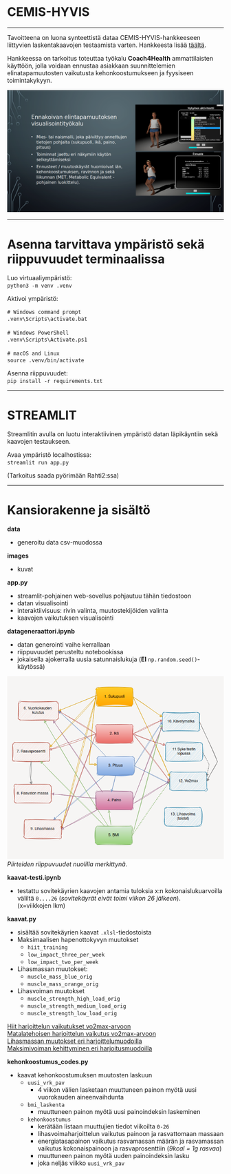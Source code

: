 # CEMIS-HYVIS
----

Tavoitteena on luona synteettistä dataa CEMIS-HYVIS-hankkeeseen liittyvien laskentakaavojen testaamista varten. Hankkeesta lisää [täältä](https://www.cemis.fi/ennakoi-innovoi-mittaa-ja-analysoi-hyvinvointia-elintapojen-muutoksesta-ymparistosta-ja-turvallisista-tuotteista-hyvis/).

Hankkeessa on tarkoitus toteuttaa työkalu **Coach4Health** ammattilaisten käyttöön, jolla voidaan ennustaa asiakkaan suunnittelemien elinatapamuutosten vaikutusta kehonkoostumukseen ja fyysiseen toimintakykyyn. 

![ennuste-kuva](./images/ideakuva_ennusteesta.png)

-----

# Asenna tarvittava ympäristö sekä riippuvuudet terminaalissa 

Luo virtuaaliympäristö:  
`python3 -m venv .venv`

Aktivoi ympäristö:
````
# Windows command prompt
.venv\Scripts\activate.bat

# Windows PowerShell
.venv\Scripts\Activate.ps1

# macOS and Linux
source .venv/bin/activate
````

Asenna riippuvuudet:  
`pip install -r requirements.txt`

----
# STREAMLIT

Streamlitin avulla on luotu interaktiivinen ympäristö datan läpikäyntiin sekä kaavojen testaukseen.  
  
Avaa ympäristö localhostissa:  
`streamlit run app.py`

(Tarkoitus saada pyörimään Rahti2:ssa)

-----

# Kansiorakenne ja sisältö

**data**
* generoitu data csv-muodossa

**images**
* kuvat

**app.py**
* streamlit-pohjainen web-sovellus pohjautuu tähän tiedostoon
* datan visualisointi
* interaktiivisuus: rivin valinta, muutostekijöiden valinta
* kaavojen vaikutuksen visualisointi

**datageneraattori.ipynb**
* datan generointi vaihe kerrallaan 
* riippuvuudet perusteltu notebookissa
* jokaisella ajokerralla uusia satunnaislukuja (**EI** `np.random.seed()`- käytössä)

![](./images/data-gen-kaavio.png)  
*Piirteiden riippuvuudet nuolilla merkittynä.*

**kaavat-testi.ipynb**
* testattu sovitekäyrien kaavojen antamia tuloksia x:n kokonaislukuarvoilla väliltä `0....26` (*sovitekäyrät eivät toimi viikon 26 jälkeen*).  
(x=viikkojen lkm)


**kaavat.py**
* sisältää sovitekäyrien kaavat `.xlsl`-tiedostoista
* Maksimaalisen hapenottokyvyn muutokset
    * `hiit_training`
    * `low_impact_three_per_week`
    * `low_impact_two_per_week`
* Lihasmassan muutokset:
    * `muscle_mass_blue_orig`
    * `muscle_mass_orange_orig`
* Lihasvoiman muutokset
    * `muscle_strength_high_load_orig`
    * `muscle_strength_medium_load_orig`
    * `muscle_strength_low_load_orig`

[Hiit harjoittelun vaikutukset vo2max-arvoon](./images/hiit_vo2max.png)  
[Matalatehoisen harjoittelun vaikutus vo2max-arvoon](./images/matalatehoinen_vo2max.png)  
[Lihasmassan muutokset eri harjoittelumuodoilla](./images/lihasmassan_muutokset.png)  
[Maksimivoiman kehittyminen eri harjoitusmuodoilla](./images/maksimivoiman_muutokset.png)

**kehonkoostumus_codes.py**
* kaavat kehonkoostumuksen muutosten laskuun 
    * `uusi_vrk_pav`
        * 4 viikon välien lasketaan muuttuneen painon myötä uusi vuorokauden aineenvaihdunta
    * `bmi_laskenta`
        * muuttuneen painon myötä uusi painoindeksin laskeminen
    * `kehonkoostumus`
        * kerätään listaan muuttujien tiedot viikoilta `0-26`
        * lihasvoimaharjoittelun vaikutus painoon ja rasvattomaan massaan
        * energiatasapainon vaikutus rasvamassan määrän ja rasvamassan vaikutus kokonaispainoon ja rasvaprosenttiin (*9kcal = 1g rasvaa*)
        * muuttuneen painon myötä uuden painoindeksin lasku
        * joka neljäs viikko `uusi_vrk_pav`






